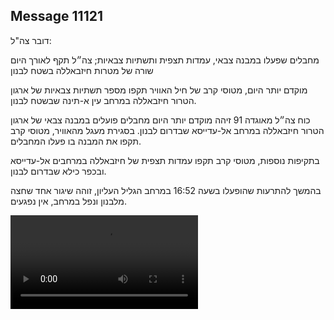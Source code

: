 ## Message 11121

דובר צה"ל: 

מחבלים שפעלו במבנה צבאי, עמדות תצפית ותשתיות צבאיות; צה״ל תקף לאורך היום שורה של מטרות חיזבאללה בשטח לבנון

מוקדם יותר היום, מטוסי קרב של חיל האוויר תקפו מספר תשתיות צבאיות של ארגון הטרור חיזבאללה במרחב עין א-תינה שבשטח לבנון.

כוח צה״ל מאוגדה 91 זיהה מוקדם יותר היום מחבלים פועלים במבנה צבאי של ארגון הטרור חיזבאללה במרחב אל-עדייסא שבדרום לבנון. 
בסגירת מעגל מהאוויר, מטוסי קרב תקפו את המבנה בו פעלו המחבלים. 

בתקיפות נוספות, מטוסי קרב תקפו עמדות תצפית של חיזבאללה במרחבים אל-עדייסא ובכפר כילא שבדרום לבנון. 

בהמשך להתרעות שהופעלו בשעה 16:52 במרחב הגליל העליון, זוהה שיגור אחד שחצה מלבנון ונפל במרחב, אין נפגעים.

![Video](11121/11121_media.mp4)
